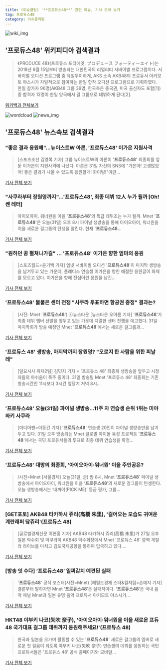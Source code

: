 ```yaml
---
title: (이슈클립) '**프로듀스48**' 관련 이슈, 기사 모아 보기
tag: 프로듀스48
category: 이슈클리핑
---
```

![wiki_img](https://user-images.githubusercontent.com/42597476/44503234-41136a80-a6d0-11e8-9071-6fc6418eafe4.png)
## **'**프로듀스48**'** 위키피디아 검색결과
>《PRODUCE 48》(프로듀스 포티에잇, プロデュース フォーティーエイト)는 2018년 6월 15일부터 방송되는 대한민국의 리얼리티 서바이벌 프로그램이다. 서바이벌 오디션 프로그램 중 유일무이하게, AKS 소속 AKB48의 프로듀서 아키모토 야스시가 자발적으로 참여하는 한일 합작 오디션 프로그램으로 기획하였다. 한일 참가자 96명(AKB48 그룹 39명, 한국측은 중국권, 미국 출신자도 포함[1]) 중 합격자 12명이 한일 양국에서 걸 그룹으로 데뷔하게 된다[2].

<a href="https://ko.wikipedia.org/wiki/프로듀스48" target="_blank">위키백과 전체보기</a>

![wordcloud](https://s3.ap-northeast-2.amazonaws.com/lyrics101-wordcloud/2018-08-31-1535714098.png)
![news_img](https://user-images.githubusercontent.com/42597476/44507050-1206f400-a6e4-11e8-8d98-7ffbfebb353f.png)
## **'**프로듀스48**'** 뉴스속보 검색결과
### "좋은 결과 응원해"…뉴이스트W 아론, '**프로듀스48**' 이가은 지원사격

>[스포츠조선 김영록 기자] 그룹 뉴이스트W의 아론이 '**프로듀스48**' 최종회를 앞둔 이가은의 지원사격에 나섰다. 아론은 31일 자신의 SNS에 "가은아! 고생많았어! 좋은 결과가 나올 수 있도록 응원할게! 화이팅!"이란...

<a href="http://sports.chosun.com/news/ntype.htm?id=201809010100002910022837&servicedate=20180831" target="_blank">기사 전체 보기</a>

### "사쿠라부터 장원영까지"…'**프로듀스48**', 최종 데뷔 12人 누가 될까 [Oh!쎈 레터]

>아이오아이, 워너원을 이을 '**프로듀스48**'의 특급 데뷔조는 누가 될까.  Mnet '**프로듀스48**'은 오늘(31일) 오후 8시 파이널 생방송을 통해 아이오아이, 워너원을 이을 새로운 걸그룹의 탄생을 알린다.   현재 '**프로듀스48**...

<a href="http://www.osen.co.kr/article/G1110979311" target="_blank">기사 전체 보기</a>

### "원하던 꿈 펼쳐나가길" … '**프로듀스48**' 이가은 향한 엄마의 응원

>[스포츠월드=윤기백 기자] 엠넷 서바이벌 오디션 '**프로듀스48**'이 마지막 생방송을 남겨두고 있는 가운데, 플레디스 연습생 이가은을 향한 애절한 응원글이 화제를 모으고 있다. 이가은을 향해 진심어린 응원을 남긴...

<a href="http://www.sportsworldi.com/content/html/2018/08/31/20180831694926.html" target="_blank">기사 전체 보기</a>

### '**프로듀스48**' 불붙은 센터 전쟁 "사쿠라 투표하면 항공권 증정" 결과는?

>(사진: Mnet '**프로듀스48**') ⓒ뉴스타운 [뉴스타운 오아름 기자] '**프로듀스48**'가 최종 데뷔 멤버 선발을 앞두고 있는 가운데 치열한 센터 전쟁을 예고했다. 31일 마지막회가 방송 예정인 Mnet '**프로듀스48**'에서는 새로운 걸그룹과...

<a href="http://www.newstown.co.kr/news/articleView.html?idxno=338777" target="_blank">기사 전체 보기</a>

### '프로듀스 48' 생방송, 마지막까지 장원영? "오로지 한 사람을 위한 피날레"

>[일요시사 취재2팀]  김민지 기자 = '프로듀스 48' 최종회 생방송을 앞두고 시청자들의 아쉬움이 폭주 중이다. 31일 방송될 Mnet '프로듀스 48' 최종회는 기존 방송시간인 11시보다 3시간 앞당겨 저녁 8시...

<a href="http://www.ilyosisa.co.kr/news/articleView.html?idxno=151400" target="_blank">기사 전체 보기</a>

### '**프로듀스48**' 오늘(31일) 파이널 생방송…11주 차 연습생 순위 1위는 미야와키 사쿠라

>[미디어펜=이동건 기자] '**프로듀스48**' 연습생 20인이 파이널 생방송만을 남겨두고 있다. 31일 오후 방송되는 Mnet 글로벌 아이돌 육성 프로젝트 '**프로듀스48**'에서는 국민 프로듀서들의 투표로 최종 데뷔 연습생을 확정...

<a href="http://www.mediapen.com/news/view/379699" target="_blank">기사 전체 보기</a>

### '**프로듀스48**' 대망의 최종회, '아이오아이·워너원' 이을 주인공은?

>/사진=Mnet [서울경제] 오늘(31일, 금) 밤 8시, Mnet ‘**프로듀스48**’ 파이널 생방송에서 아이오아이, 워너원을 이을 ‘**프로듀스48**’의 새로운 걸그룹이 탄생한다. 오늘 생방송에서는 ‘내꺼야(PICK ME)’ 등급 평가, 그룹...

<a href="http://www.sedaily.com/NewsView/1S3KPWRS21" target="_blank">기사 전체 보기</a>

### [GET포토] AKB48 타카하시 쥬리(高橋 朱里), '걸어오는 모습도 귀여운 계란래퍼 닼쥬리'(프로듀스 48)

>[글로벌경제신문 이현홍 기자] AKB48 타카하시 쥬리(高橋 朱里)가 27일 오후 일본 악수회 및 마쿠라히 AKB48 악수회장에서 Mnet '프로듀스 48' 깜짝 게릴라 라이브를 마치고 김포국제공항을 통하여 입국하고 있다....

<a href="http://www.getnews.co.kr/news/articleView.html?idxno=92824" target="_blank">기사 전체 보기</a>

### [방송 잇 수다] ‘**프로듀스48**’ 일찌감치 예견된 실패

>'**프로듀스48**' 공식 포스터(사진=Mnet) [헤럴드경제 스타&컬처팀=손예지 기자] 결론부터 말하자면 Mnet ‘**프로듀스48**’은 실패작이다. ‘**프로듀스48**’은 국내 음악 채널 Mnet과 일본 유명 음악 프로듀서 야키모토 야스시가...

<a href="http://biz.heraldcorp.com/culture/view.php?ud=201808311030157157138_1" target="_blank">기사 전체 보기</a>

### HKT48 야부키 나코(矢吹 奈子), '아이오아이·워너원을 이을 새로운 프듀48 국가대표 걸그룹 데뷔까지 응원해주세요!'(프로듀스 48)

>한국과 일본을 오가며 활동할 수 있는 '**프로듀스48**' 새로운 걸그룹의 멤버로 새로운 첫 걸음이 되도록 야부키 나코(矢吹 奈子) 연습생의 데뷔를 응원하는 국민프로듀서들은 '프로듀스 48' 공식 홈페이지와 모바일...

<a href="http://www.getnews.co.kr/news/articleView.html?idxno=92775" target="_blank">기사 전체 보기</a>


